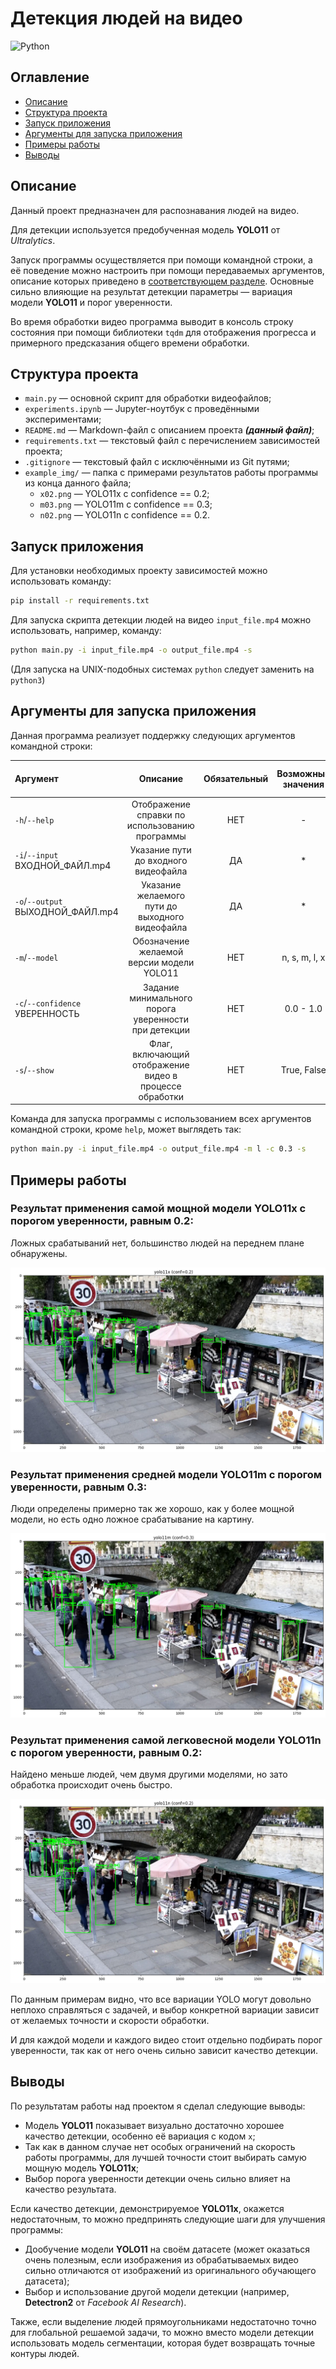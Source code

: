 # Детекция людей на видео

![Python](https://img.shields.io/badge/python-v3.12-blue.svg)

## Оглавление

- [Описание](#описание)
- [Структура проекта](#структура-проекта)
- [Запуск приложения](#запуск-приложения)
- [Аргументы для запуска приложения](#аргументы-для-запуска-приложения)
- [Примеры работы](#примеры-работы)
- [Выводы](#выводы)

## Описание

Данный проект предназначен для распознавания людей на видео.

Для детекции используется предобученная модель **YOLO11** от _Ultralytics_.

Запуск программы осуществляется при помощи командной строки,
а её поведение можно настроить при помощи передаваемых аргументов,
описание которых приведено в [соответствующем разделе](#аргументы-для-запуска-приложения).
Основные сильно влияющие на результат детекции параметры
— вариация модели **YOLO11** и порог уверенности.

Во время обработки видео программа выводит в консоль строку состояния при помощи библиотеки `tqdm`
для отображения прогресса и примерного предсказания общего времени обработки.

## Структура проекта

- `main.py` — основной скрипт для обработки видеофайлов;
- `experiments.ipynb` — Jupyter-ноутбук с проведёнными экспериментами;
- `README.md` — Markdown-файл с описанием проекта ***(данный файл)***;
- `requirements.txt` — текстовый файл с перечислением зависимостей проекта;
- `.gitignore` — текстовый файл с исключёнными из Git путями;
- `example_img/` — папка с примерами результатов работы программы из конца данного файла;
  - `x02.png` — YOLO11x с confidence == 0.2;
  - `m03.png` — YOLO11m с confidence == 0.3;
  - `n02.png` — YOLO11n с confidence == 0.2.

## Запуск приложения

Для установки необходимых проекту зависимостей можно использовать команду:

```bash
pip install -r requirements.txt
```

Для запуска скрипта детекции людей на видео `input_file.mp4` можно использовать, например, команду:

```bash
python main.py -i input_file.mp4 -o output_file.mp4 -s
```

(Для запуска на UNIX-подобных системах `python` следует заменить на `python3`)

## Аргументы для запуска приложения

Данная программа реализует поддержку следующих аргументов командной строки:

| Аргумент                          |                        Описание                         | Обязательный | Возможные значения | Значение по умолчанию |
|:----------------------------------|:-------------------------------------------------------:|:------------:|:------------------:|:---------------------:|
| `-h`/`--help`                     |     Отображение справки по использованию программы      |     НЕТ      |         -          |           -           |
| `-i`/`--input` ВХОДНОЙ_ФАЙЛ.mp4   |          Указание пути до входного видеофайла           |      ДА      |         *          |           -           |
| `-o`/`--output` ВЫХОДНОЙ_ФАЙЛ.mp4 |     Указание желаемого пути до выходного видеофайла     |      ДА      |         *          |           -           |
| `-m`/`--model`                    |        Обозначение желаемой версии модели YOLO11        |     НЕТ      |   n, s, m, l, x    |           x           |
| `-c`/`--confidence` УВЕРЕННОСТЬ   |  Задание минимального порога уверенности при детекции   |     НЕТ      |     0.0 - 1.0      |         0.25          |
| `-s`/`--show`                     | Флаг, включающий отображение видео в процессе обработки |     НЕТ      |    True, False     |         False         |

Команда для запуска программы с использованием всех аргументов командной строки, кроме `help`, может выглядеть так:

```bash
python main.py -i input_file.mp4 -o output_file.mp4 -m l -c 0.3 -s
```

## Примеры работы

### Результат применения самой мощной модели YOLO11x с порогом уверенности, равным 0.2:

Ложных срабатываний нет, большинство людей на переднем плане обнаружены.

![YOLO11x, conf=0.2](example_img/x02.png)

### Результат применения средней модели YOLO11m с порогом уверенности, равным 0.3:

Люди определены примерно так же хорошо, как у более мощной модели, но есть одно ложное срабатывание на картину.

![YOLO11m, conf=0.3](example_img/m03.png)

### Результат применения самой легковесной модели YOLO11n с порогом уверенности, равным 0.2:

Найдено меньше людей, чем двумя другими моделями, но зато обработка происходит очень быстро.

![YOLO11n, conf=0.2](example_img/n02.png)

По данным примерам видно, что все вариации YOLO могут довольно неплохо справляться с задачей,
и выбор конкретной вариации зависит от желаемых точности и скорости обработки.

И для каждой модели и каждого видео стоит отдельно подбирать порог уверенности,
так как от него очень сильно зависит качество детекции.

## Выводы

По результатам работы над проектом я сделал следующие выводы:
- Модель **YOLO11** показывает визуально достаточно хорошее качество детекции, особенно её вариация с кодом `x`;
- Так как в данном случае нет особых ограничений на скорость работы программы,
для лучшей точности стоит выбирать самую мощную модель **YOLO11x**;
- Выбор порога уверенности детекции очень сильно влияет на качество результата.

Если качество детекции, демонстрируемое **YOLO11x**, окажется недостаточным,
то можно предпринять следующие шаги для улучшения программы:
- Дообучение модели **YOLO11** на своём датасете (может оказаться очень полезным,
если изображения из обрабатываемых видео сильно отличаются от изображений из оригинального обучающего датасета);
- Выбор и использование другой модели детекции (например, **Detectron2** от _Facebook AI Research_).

Также, если выделение людей прямоугольниками недостаточно точно для глобальной решаемой задачи,
то можно вместо модели детекции использовать модель сегментации, которая будет возвращать точные контуры людей.
